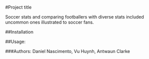 #Project title 

Soccer stats and comparing footballers with diverse stats included uncommon ones illustrated to soccer fans.

##Installation

##Usage:

###Authors:
Daniel Nascimento, Vu Huynh, Antwaun Clarke
